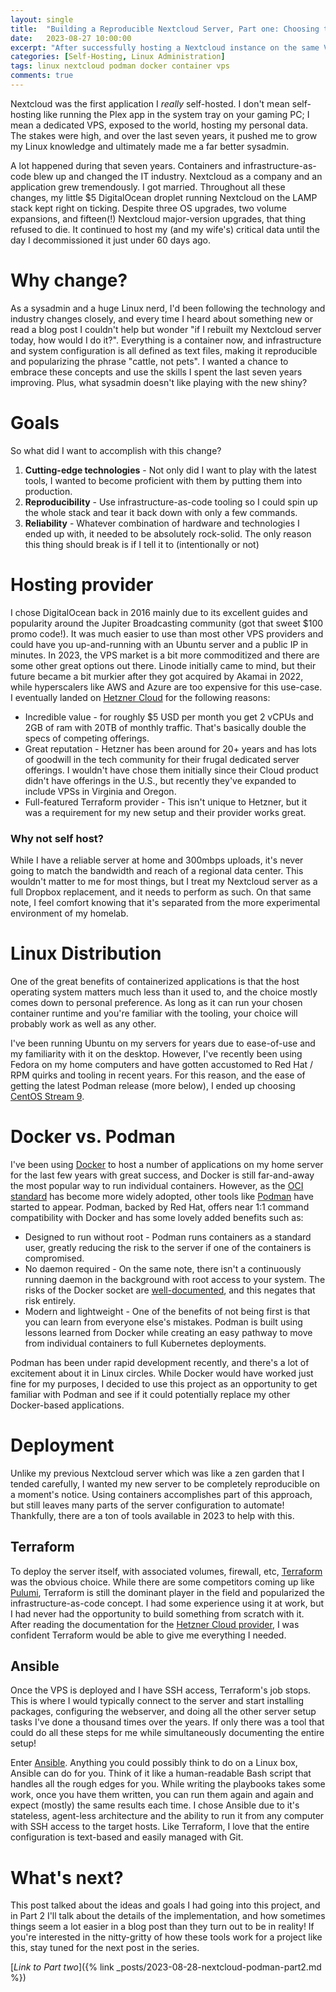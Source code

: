 ```yaml
---
layout: single
title:  "Building a Reproducible Nextcloud Server, Part one: Choosing the stack"
date:   2023-08-27 10:00:00
excerpt: "After successfully hosting a Nextcloud instance on the same VPS for 7 years, I decided to rebuild it from scratch with modern tooling."
categories: [Self-Hosting, Linux Administration]
tags: linux nextcloud podman docker container vps
comments: true
---
```


Nextcloud was the first application I *really* self-hosted. I don't mean self-hosting like running the Plex app in the system tray on your gaming PC; I mean a dedicated VPS, exposed to the world, hosting my personal data. The stakes were high, and over the last seven years, it pushed me to grow my Linux knowledge and ultimately made me a far better sysadmin. 

A lot happened during that seven years. Containers and infrastructure-as-code blew up and changed the IT industry. Nextcloud as a company and an application grew tremendously. I got married. Throughout all these changes, my little $5 DigitalOcean droplet running Nextcloud on the LAMP stack kept right on ticking. Despite three OS upgrades, two volume expansions, and fifteen(!) Nextcloud major-version upgrades, that thing refused to die. It continued to host my (and my wife's) critical data until the day I decommissioned it just under 60 days ago. 

# Why change?

As a sysadmin and a huge Linux nerd, I'd been following the technology and industry changes closely, and every time I heard about something new or read a blog post I couldn't help but wonder "if I rebuilt my Nextcloud server today, how would I do it?". Everything is a container now, and infrastructure and system configuration is all defined as text files, making it reproducible and popularizing the phrase "cattle, not pets".  I wanted a chance to embrace these concepts and use the skills I spent the last seven years improving. Plus, what sysadmin doesn't like playing with the new shiny?

# Goals

So what did I want to accomplish with this change? 

1. **Cutting-edge technologies** - Not only did I want to play with the latest tools, I wanted to become proficient with them by putting them into production.
2. **Reproducibility** - Use infrastructure-as-code tooling so I could spin up the whole stack and tear it back down with only a few commands.
3. **Reliability** - Whatever combination of hardware and technologies I ended up with, it needed to be absolutely rock-solid. The only reason this thing should break is if I tell it to (intentionally or not)

# Hosting provider

I chose DigitalOcean back in 2016 mainly due to its excellent guides and popularity around the Jupiter Broadcasting community (got that sweet $100 promo code!). It was much easier to use than most other VPS providers and could have you up-and-running with an Ubuntu server and a public IP in minutes. In 2023, the VPS market is a bit more commoditized and there are some other great options out there. Linode initially came to mind, but their future became a bit murkier after they got acquired by Akamai in 2022, while hyperscalers like AWS and Azure are too expensive for this use-case. I eventually landed on [Hetzner Cloud](https://www.hetzner.com/cloud) for the following reasons:

- Incredible value - for roughly $5 USD per month you get 2 vCPUs and 2GB of ram with 20TB of monthly traffic. That's basically double the specs of competing offerings.
- Great reputation - Hetzner has been around for 20+ years and has lots of goodwill in the tech community for their frugal dedicated server offerings. I wouldn't have chose them initially since their Cloud product didn't have offerings in the U.S., but recently they've expanded to include VPSs in Virginia and Oregon.
- Full-featured Terraform provider - This isn't unique to Hetzner, but it was a requirement for my new setup and their provider works great.

### Why not self host?

While I have a reliable server at home and 300mbps uploads, it's never going to match the bandwidth and reach of a regional data center. This wouldn't matter to me for most things, but I treat my Nextcloud server as a full Dropbox replacement, and it needs to perform as such. On that same note, I feel comfort knowing that it's separated from the more experimental environment of my homelab.

# Linux Distribution

One of the great benefits of containerized applications is that the host operating system matters much less than it used to, and the choice mostly comes down to personal preference. As long as it can run your chosen container runtime and you're familiar with the tooling, your choice will probably work as well as any other.

I've been running Ubuntu on my servers for years due to ease-of-use and my familiarity with it on the desktop. However, I've recently been using Fedora on my home computers and have gotten accustomed to Red Hat / RPM quirks and tooling in recent years. For this reason, and the ease of getting the latest Podman release (more below), I ended up choosing [CentOS Stream 9](https://www.centos.org/centos-stream/). 

# Docker vs. Podman

I've been using [Docker](https://www.docker.com/) to host a number of applications on my home server for the last few years with great success, and Docker is still far-and-away the most popular way to run individual containers. However, as the [OCI standard](https://opencontainers.org/) has become more widely adopted, other tools like [Podman](https://podman.io/) have started to appear. Podman, backed by Red Hat, offers near 1:1 command compatibility with Docker and has some lovely added benefits such as:
- Designed to run without root - Podman runs containers as a standard user, greatly reducing the risk to the server if one of the containers is compromised.
- No daemon required - On the same note, there isn't a continuously running daemon in the background with root access to your system. The risks of the Docker socket are [well-documented](https://docs.docker.com/engine/security/protect-access/), and this negates that risk entirely.
- Modern and lightweight - One of the benefits of not being first is that you can learn from everyone else's mistakes. Podman is built using lessons learned from Docker while creating an easy pathway to move from individual containers to full Kubernetes deployments.

Podman has been under rapid development recently, and there's a lot of excitement about it in Linux circles. While Docker would have worked just fine for my purposes, I decided to use this project as an opportunity to get familiar with Podman and see if it could potentially replace my other Docker-based applications.

# Deployment

Unlike my previous Nextcloud server which was like a zen garden that I tended carefully, I wanted my new server to be completely reproducible on a moment's notice. Using containers accomplishes part of this approach, but still leaves many parts of the server configuration to automate! Thankfully, there are a ton of tools available in 2023 to help with this.

## Terraform

To deploy the server itself, with associated volumes, firewall, etc, [Terraform](https://www.terraform.io/) was the obvious choice. While there are some competitors coming up like [Pulumi](https://www.pulumi.com/), Terraform is still the dominant player in the field and popularized the infrastructure-as-code concept. I had some experience using it at work, but I had never had the opportunity to build something from scratch with it. After reading the documentation for the [Hetzner Cloud provider](https://registry.terraform.io/providers/hetznercloud/hcloud/latest/docs), I was confident Terraform would be able to give me everything I needed. 

## Ansible

Once the VPS is deployed and I have SSH access, Terraform's job stops. This is where I would typically connect to the server and start installing packages, configuring the webserver, and doing all the other server setup tasks I've done a thousand times over the years. If only there was a tool that could do all these steps for me while simultaneously documenting the entire setup!

Enter [Ansible](https://www.ansible.com/). Anything you could possibly think to do on a Linux box, Ansible can do for you. Think of it like a human-readable Bash script that handles all the rough edges for you. While writing the playbooks takes some work, once you have them written, you can run them again and again and expect (mostly) the same results each time. I chose Ansible due to it's stateless, agent-less architecture and the ability to run it from any computer with SSH access to the target hosts. Like Terraform, I love that the entire configuration is text-based and easily managed with Git. 

# What's next?

This post talked about the ideas and goals I had going into this project, and in Part 2 I'll talk about the details of the implementation, and how sometimes things seem a lot easier in a blog post than they turn out to be in reality! If you're interested in the nitty-gritty of how these tools work for a project like this, stay tuned for the next post in the series.

[*Link to Part two*]({% link _posts/2023-08-28-nextcloud-podman-part2.md %})




